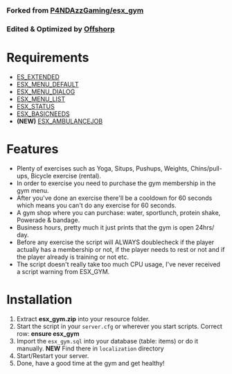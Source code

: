 ### Forked from [P4NDAzzGaming/esx_gym](https://github.com/P4NDAzzGaming/esx_gym)
### Edited & Optimized by [Offshorp](https://github.com/Offshorp/)

# Requirements
* [ES_EXTENDED](https://github.com/esx-framework/es_extended)
* [ESX_MENU_DEFAULT](https://github.com/esx-framework/esx_menu_default)
* [ESX_MENU_DIALOG](https://github.com/esx-framework/esx_menu_dialog)
* [ESX_MENU_LIST](https://github.com/esx-framework/esx_menu_list)
* [ESX_STATUS](https://github.com/esx-framework/esx_status)
* [ESX_BASICNEEDS](https://github.com/esx-framework/esx_basicneeds)
* **(NEW)** [ESX_AMBULANCEJOB](https://github.com/esx-framework/esx_ambulancejob)

# Features
* Plenty of exercises such as Yoga, Situps, Pushups, Weights, Chins/pull-ups, Bicycle exercise (rental).
* In order to exercise you need to purchase the gym membership in the gym menu.
* After you've done an exercise there'll be a cooldown for 60 seconds which means you can't do any exercise for 60 seconds.
* A gym shop where you can purchase: water, sportlunch, protein shake, Powerade & bandage.
* Business hours, pretty much it just prints that the gym is open 24hrs/ day.
* Before any exercise the script will ALWAYS doublecheck if the player actually has a membership or not, if the player needs to rest or not and if the player already is training or not etc.
* The script doesn't really take too much CPU usage, I've never received a script warning from ESX_GYM.

# Installation
1. Extract **esx_gym.zip** into your resource folder.
2. Start the script in your `server.cfg` or wherever you start scripts. Correct row: **ensure esx_gym**
3. Import the `esx_gym.sql` into your database (table: items) or do it manually. **NEW** Find there in `localization` directory
4. Start/Restart your server.
5. Done, have a good time at the gym and get healthy!

